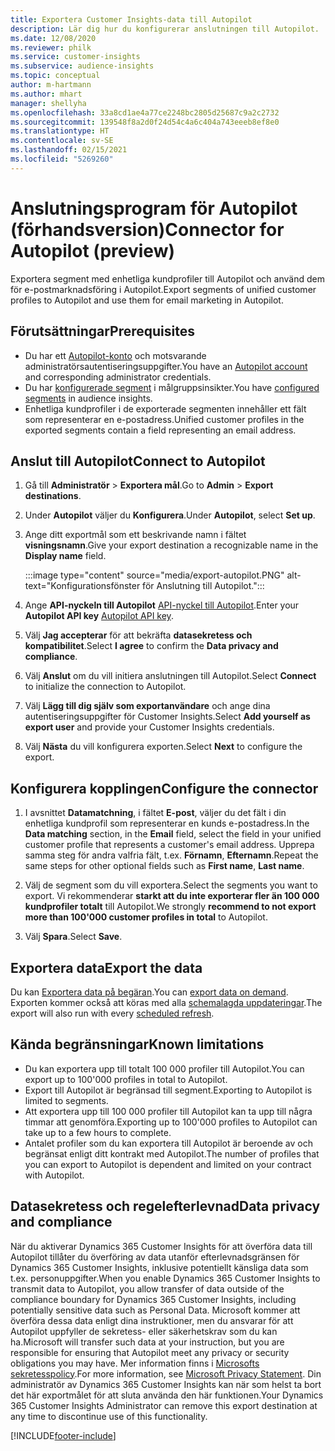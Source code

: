 ```yaml
---
title: Exportera Customer Insights-data till Autopilot
description: Lär dig hur du konfigurerar anslutningen till Autopilot.
ms.date: 12/08/2020
ms.reviewer: philk
ms.service: customer-insights
ms.subservice: audience-insights
ms.topic: conceptual
author: m-hartmann
ms.author: mhart
manager: shellyha
ms.openlocfilehash: 33a8cd1ae4a77ce2248bc2805d25687c9a2c2732
ms.sourcegitcommit: 139548f8a2d0f24d54c4a6c404a743eeeb8ef8e0
ms.translationtype: HT
ms.contentlocale: sv-SE
ms.lasthandoff: 02/15/2021
ms.locfileid: "5269260"
---
```

# <a name="connector-for-autopilot-preview"></a><span data-ttu-id="3531d-103">Anslutningsprogram för Autopilot (förhandsversion)</span><span class="sxs-lookup"><span data-stu-id="3531d-103">Connector for Autopilot (preview)</span></span>

<span data-ttu-id="3531d-104">Exportera segment med enhetliga kundprofiler till Autopilot och använd dem för e-postmarknadsföring i Autopilot.</span><span class="sxs-lookup"><span data-stu-id="3531d-104">Export segments of unified customer profiles to Autopilot and use them for email marketing in Autopilot.</span></span> 

## <a name="prerequisites"></a><span data-ttu-id="3531d-105">Förutsättningar</span><span class="sxs-lookup"><span data-stu-id="3531d-105">Prerequisites</span></span>

-   <span data-ttu-id="3531d-106">Du har ett [Autopilot-konto](https://www.autopilothq.com/) och motsvarande administratörsautentiseringsuppgifter.</span><span class="sxs-lookup"><span data-stu-id="3531d-106">You have an [Autopilot account](https://www.autopilothq.com/) and corresponding administrator credentials.</span></span>
-   <span data-ttu-id="3531d-107">Du har [konfigurerade segment](segments.md) i målgruppsinsikter.</span><span class="sxs-lookup"><span data-stu-id="3531d-107">You have [configured segments](segments.md) in audience insights.</span></span>
-   <span data-ttu-id="3531d-108">Enhetliga kundprofiler i de exporterade segmenten innehåller ett fält som representerar en e-postadress.</span><span class="sxs-lookup"><span data-stu-id="3531d-108">Unified customer profiles in the exported segments contain a field representing an email address.</span></span>

## <a name="connect-to-autopilot"></a><span data-ttu-id="3531d-109">Anslut till Autopilot</span><span class="sxs-lookup"><span data-stu-id="3531d-109">Connect to Autopilot</span></span>

1. <span data-ttu-id="3531d-110">Gå till **Administratör** > **Exportera mål**.</span><span class="sxs-lookup"><span data-stu-id="3531d-110">Go to **Admin** > **Export destinations**.</span></span>

1. <span data-ttu-id="3531d-111">Under **Autopilot** väljer du **Konfigurera**.</span><span class="sxs-lookup"><span data-stu-id="3531d-111">Under **Autopilot**, select **Set up**.</span></span>

1. <span data-ttu-id="3531d-112">Ange ditt exportmål som ett beskrivande namn i fältet **visningsnamn**.</span><span class="sxs-lookup"><span data-stu-id="3531d-112">Give your export destination a recognizable name in the **Display name** field.</span></span>

   :::image type="content" source="media/export-autopilot.PNG" alt-text="Konfigurationsfönster för Anslutning till Autopilot.":::

1. <span data-ttu-id="3531d-114">Ange **API-nyckeln till Autopilot** [API-nyckel till Autopilot](https://autopilot.docs.apiary.io/#).</span><span class="sxs-lookup"><span data-stu-id="3531d-114">Enter your **Autopilot API key** [Autopilot API key](https://autopilot.docs.apiary.io/#).</span></span>

1. <span data-ttu-id="3531d-115">Välj **Jag accepterar** för att bekräfta **datasekretess och kompatibilitet**.</span><span class="sxs-lookup"><span data-stu-id="3531d-115">Select **I agree** to confirm the **Data privacy and compliance**.</span></span>

1. <span data-ttu-id="3531d-116">Välj **Anslut** om du vill initiera anslutningen till Autopilot.</span><span class="sxs-lookup"><span data-stu-id="3531d-116">Select **Connect** to initialize the connection to Autopilot.</span></span>

1. <span data-ttu-id="3531d-117">Välj **Lägg till dig själv som exportanvändare** och ange dina autentiseringsuppgifter för Customer Insights.</span><span class="sxs-lookup"><span data-stu-id="3531d-117">Select **Add yourself as export user** and provide your Customer Insights credentials.</span></span>

1. <span data-ttu-id="3531d-118">Välj **Nästa** du vill konfigurera exporten.</span><span class="sxs-lookup"><span data-stu-id="3531d-118">Select **Next** to configure the export.</span></span>

## <a name="configure-the-connector"></a><span data-ttu-id="3531d-119">Konfigurera kopplingen</span><span class="sxs-lookup"><span data-stu-id="3531d-119">Configure the connector</span></span>

1. <span data-ttu-id="3531d-120">I avsnittet **Datamatchning**, i fältet **E-post**, väljer du det fält i din enhetliga kundprofil som representerar en kunds e-postadress.</span><span class="sxs-lookup"><span data-stu-id="3531d-120">In the **Data matching** section, in the **Email** field, select the field in your unified customer profile that represents a customer's email address.</span></span> <span data-ttu-id="3531d-121">Upprepa samma steg för andra valfria fält, t.ex. **Förnamn**, **Efternamn**.</span><span class="sxs-lookup"><span data-stu-id="3531d-121">Repeat the same steps for other optional fields such as **First name**, **Last name**.</span></span>

1. <span data-ttu-id="3531d-122">Välj de segment som du vill exportera.</span><span class="sxs-lookup"><span data-stu-id="3531d-122">Select the segments you want to export.</span></span> <span data-ttu-id="3531d-123">Vi rekommenderar **starkt att du inte exporterar fler än 100 000 kundprofiler totalt** till Autopilot.</span><span class="sxs-lookup"><span data-stu-id="3531d-123">We strongly **recommend to not export more than 100'000 customer profiles in total** to Autopilot.</span></span> 

1. <span data-ttu-id="3531d-124">Välj **Spara**.</span><span class="sxs-lookup"><span data-stu-id="3531d-124">Select **Save**.</span></span>

## <a name="export-the-data"></a><span data-ttu-id="3531d-125">Exportera data</span><span class="sxs-lookup"><span data-stu-id="3531d-125">Export the data</span></span>

<span data-ttu-id="3531d-126">Du kan [Exportera data på begäran](export-destinations.md).</span><span class="sxs-lookup"><span data-stu-id="3531d-126">You can [export data on demand](export-destinations.md).</span></span> <span data-ttu-id="3531d-127">Exporten kommer också att köras med alla [schemalagda uppdateringar](system.md#schedule-tab).</span><span class="sxs-lookup"><span data-stu-id="3531d-127">The export will also run with every [scheduled refresh](system.md#schedule-tab).</span></span>

## <a name="known-limitations"></a><span data-ttu-id="3531d-128">Kända begränsningar</span><span class="sxs-lookup"><span data-stu-id="3531d-128">Known limitations</span></span>

- <span data-ttu-id="3531d-129">Du kan exportera upp till totalt 100 000 profiler till Autopilot.</span><span class="sxs-lookup"><span data-stu-id="3531d-129">You can export up to 100'000 profiles in total to Autopilot.</span></span>
- <span data-ttu-id="3531d-130">Export till Autopilot är begränsad till segment.</span><span class="sxs-lookup"><span data-stu-id="3531d-130">Exporting to Autopilot is limited to segments.</span></span>
- <span data-ttu-id="3531d-131">Att exportera upp till 100 000 profiler till Autopilot kan ta upp till några timmar att genomföra.</span><span class="sxs-lookup"><span data-stu-id="3531d-131">Exporting up to 100'000 profiles to Autopilot can take up to a few hours to complete.</span></span> 
- <span data-ttu-id="3531d-132">Antalet profiler som du kan exportera till Autopilot är beroende av och begränsat enligt ditt kontrakt med Autopilot.</span><span class="sxs-lookup"><span data-stu-id="3531d-132">The number of profiles that you can export to Autopilot is dependent and limited on your contract with Autopilot.</span></span>

## <a name="data-privacy-and-compliance"></a><span data-ttu-id="3531d-133">Datasekretess och regelefterlevnad</span><span class="sxs-lookup"><span data-stu-id="3531d-133">Data privacy and compliance</span></span>

<span data-ttu-id="3531d-134">När du aktiverar Dynamics 365 Customer Insights för att överföra data till Autopilot tillåter du överföring av data utanför efterlevnadsgränsen för Dynamics 365 Customer Insights, inklusive potentiellt känsliga data som t.ex. personuppgifter.</span><span class="sxs-lookup"><span data-stu-id="3531d-134">When you enable Dynamics 365 Customer Insights to transmit data to Autopilot, you allow transfer of data outside of the compliance boundary for Dynamics 365 Customer Insights, including potentially sensitive data such as Personal Data.</span></span> <span data-ttu-id="3531d-135">Microsoft kommer att överföra dessa data enligt dina instruktioner, men du ansvarar för att Autopilot uppfyller de sekretess- eller säkerhetskrav som du kan ha.</span><span class="sxs-lookup"><span data-stu-id="3531d-135">Microsoft will transfer such data at your instruction, but you are responsible for ensuring that Autopilot meet any privacy or security obligations you may have.</span></span> <span data-ttu-id="3531d-136">Mer information finns i [Microsofts sekretesspolicy](https://go.microsoft.com/fwlink/?linkid=396732).</span><span class="sxs-lookup"><span data-stu-id="3531d-136">For more information, see [Microsoft Privacy Statement](https://go.microsoft.com/fwlink/?linkid=396732).</span></span>
<span data-ttu-id="3531d-137">Din administratör av Dynamics 365 Customer Insights kan när som helst ta bort det här exportmålet för att sluta använda den här funktionen.</span><span class="sxs-lookup"><span data-stu-id="3531d-137">Your Dynamics 365 Customer Insights Administrator can remove this export destination at any time to discontinue use of this functionality.</span></span>


[!INCLUDE[footer-include](../includes/footer-banner.md)]